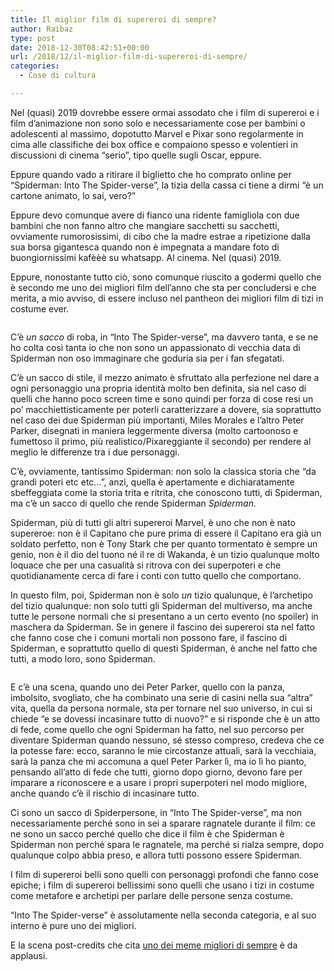 ```yaml
---
title: Il miglior film di supereroi di sempre?
author: Raibaz
type: post
date: 2018-12-30T08:42:51+00:00
url: /2018/12/il-miglior-film-di-supereroi-di-sempre/
categories:
  - Cose di cultura

---
```

Nel (quasi) 2019 dovrebbe essere ormai assodato che i film di supereroi e i film d&#8217;animazione non sono solo e necessariamente cose per bambini o adolescenti al massimo, dopotutto Marvel e Pixar sono regolarmente in cima alle classifiche dei box office e compaiono spesso e volentieri in discussioni di cinema &#8220;serio&#8221;, tipo quelle sugli Oscar, eppure.

Eppure quando vado a ritirare il biglietto che ho comprato online per &#8220;Spiderman: Into The Spider-verse&#8221;, la tizia della cassa ci tiene a dirmi &#8220;è un cartone animato, lo sai, vero?&#8221;

Eppure devo comunque avere di fianco una ridente famigliola con due bambini che non fanno altro che mangiare sacchetti su sacchetti, ovviamente rumorosissimi, di cibo che la madre estrae a ripetizione dalla sua borsa gigantesca quando non è impegnata a mandare foto di buongiornissimi kafèèè su whatsapp. Al cinema. Nel (quasi) 2019.

Eppure, nonostante tutto ciò, sono comunque riuscito a godermi quello che è secondo me uno dei migliori film dell&#8217;anno che sta per concludersi e che merita, a mio avviso, di essere incluso nel pantheon dei migliori film di tizi in costume ever.<figure class="wp-block-image">

<img src="https://raibaz.it/wp-content/uploads/2018/12/Schermata-2018-12-30-alle-00.49.49-1024x422.png" alt="" class="wp-image-142" srcset="https://www.raibaz.it/wp-content/uploads/2018/12/Schermata-2018-12-30-alle-00.49.49-1024x422.png 1024w, https://www.raibaz.it/wp-content/uploads/2018/12/Schermata-2018-12-30-alle-00.49.49-300x124.png 300w, https://www.raibaz.it/wp-content/uploads/2018/12/Schermata-2018-12-30-alle-00.49.49-768x317.png 768w, https://www.raibaz.it/wp-content/uploads/2018/12/Schermata-2018-12-30-alle-00.49.49.png 1382w" sizes="(max-width: 1024px) 100vw, 1024px" /> </figure> 

C&#8217;è _un&nbsp;sacco_ di roba, in &#8220;Into The Spider-verse&#8221;, ma davvero tanta, e se ne ho colta così tanta io che non sono un appassionato di vecchia data di Spiderman non oso immaginare che goduria sia per i fan sfegatati.

C&#8217;è un sacco di stile, il mezzo animato è sfruttato alla perfezione nel dare a ogni personaggio una propria identità molto ben definita, sia nel caso di quelli che hanno poco screen time e sono quindi per forza di cose resi un po&#8217; macchiettisticamente per poterli caratterizzare a dovere, sia soprattutto nel caso dei due Spiderman più importanti, Miles Morales e l&#8217;altro Peter Parker, disegnati in maniera leggermente diversa (molto cartoonoso e fumettoso il primo, più realistico/Pixareggiante il secondo) per rendere al meglio le differenze tra i due personaggi.

C&#8217;è, ovviamente, tantissimo Spiderman: non solo la classica storia che &#8220;da grandi poteri etc etc&#8230;&#8221;, anzi, quella è apertamente e dichiaratamente sbeffeggiata come la storia trita e ritrita, che conoscono tutti, di Spiderman, ma c&#8217;è un sacco di quello che rende Spiderman _Spiderman._

Spiderman, più di tutti gli altri supereroi Marvel, è uno che non è nato supereroe: non è il Capitano che pure prima di essere il Capitano era già un soldato perfetto, non è Tony Stark che per quanto tormentato è sempre un genio, non è il dio del tuono né il re di Wakanda, è un tizio qualunque molto loquace che per una casualità si ritrova con dei superpoteri e che quotidianamente cerca di fare i conti con tutto quello che comportano.

In questo film, poi, Spiderman non è solo _un_ tizio qualunque, è l&#8217;archetipo del tizio qualunque: non solo tutti gli Spiderman del multiverso, ma anche tutte le persone normali che si presentano a un certo evento (no spoiler) in maschera da Spiderman. Se in genere il fascino dei supereroi sta nel fatto che fanno cose che i comuni mortali non possono fare, il fascino di Spiderman, e soprattutto quello di questi Spiderman, è anche nel fatto che tutti, a modo loro, sono Spiderman.<figure class="wp-block-image">

<img src="https://raibaz.it/wp-content/uploads/2018/12/Schermata-2018-12-30-alle-01.10.24-1024x622.png" alt="" class="wp-image-143" srcset="https://www.raibaz.it/wp-content/uploads/2018/12/Schermata-2018-12-30-alle-01.10.24-1024x622.png 1024w, https://www.raibaz.it/wp-content/uploads/2018/12/Schermata-2018-12-30-alle-01.10.24-300x182.png 300w, https://www.raibaz.it/wp-content/uploads/2018/12/Schermata-2018-12-30-alle-01.10.24-768x467.png 768w, https://www.raibaz.it/wp-content/uploads/2018/12/Schermata-2018-12-30-alle-01.10.24.png 1340w" sizes="(max-width: 1024px) 100vw, 1024px" /> </figure> 

E c&#8217;è una scena, quando uno dei Peter Parker, quello con la panza, imbolsito, svogliato, che ha combinato una serie di casini nella sua &#8220;altra&#8221; vita, quella da persona normale, sta per tornare nel suo universo, in cui si chiede &#8220;e se dovessi incasinare tutto di nuovo?&#8221; e si risponde che è un atto di fede, come quello che ogni Spiderman ha fatto, nel suo percorso per diventare Spiderman quando nessuno, sé stesso compreso, credeva che ce la potesse fare: ecco, saranno le mie circostanze attuali, sarà la vecchiaia, sarà la panza che mi accomuna a quel Peter Parker lì, ma io lì ho pianto, pensando all&#8217;atto di fede che tutti, giorno dopo giorno, devono fare per imparare a riconoscere e a usare i propri superpoteri nel modo migliore, anche quando c&#8217;è il rischio di incasinare tutto.

Ci sono un sacco di Spiderpersone, in &#8220;Into The Spider-verse&#8221;, ma non necessariamente perché sono in sei a sparare ragnatele durante il film: ce ne sono un sacco perché quello che dice il film è che Spiderman è Spiderman non perché spara le ragnatele, ma perché si rialza sempre, dopo qualunque colpo abbia preso, e allora tutti possono essere Spiderman.

I film di supereroi belli sono quelli con personaggi profondi che fanno cose epiche; i film di supereroi bellissimi sono quelli che usano i tizi in costume come metafore e archetipi per parlare delle persone senza costume.

&#8220;Into The Spider-verse&#8221; è assolutamente nella seconda categoria, e al suo interno è pure uno dei migliori.

E la scena post-credits che cita [uno dei meme migliori di sempre][1] è da applausi.

 [1]: https://knowyourmeme.com/memes/spider-man-pointing-at-spider-man